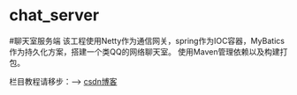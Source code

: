 # chat_server
  #聊天室服务端
  该工程使用Netty作为通信网关，spring作为IOC容器，MyBatics作为持久化方案，搭建一个类QQ的网络聊天室。
  使用Maven管理依赖以及构建打包。


  栏目教程请移步：--> [csdn博客](http://blog.csdn.net/column/details/16455.html)